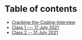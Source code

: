 # Table of contents

* [Cracking-the-Coding-Interview](README.md)
* [Class 1 --- 17 July 2021](class-1-greater-than-17-july-2021.md)
* [Class 2 -- 31 July 2021](class-2-greater-than-31-july-2021.md)


